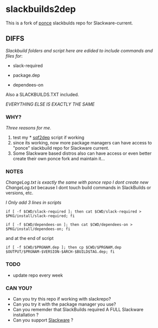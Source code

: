 # slackbuilds2dep

This is a fork of [ponce](https://github.com/Ponce/slackbuilds) slackbulds repo for Slackware-current.


## DIFFS

*Slackbuild folders and script here are edided to include commands and files for*:
* slack-required
- package.dep
+ dependees-on

Also a SLACKBUILDS.TXT included.

*EVERYTHING ELSE IS EXACTLY THE SAME*

### WHY?

*Three reasons for me*.
1. test my * [sqf2dep](https://github.com/rizitis/sqf2dep) script if working
2. since its working, now more package managers can have access to "ponce" slackbuild repo for Slackware current.
3. Some Slackware based distros also can have access or even better create their own ponce fork and maintain it...

### NOTES
*ChangeLog.txt is exactly the same with ponce repo*
*I dont create new ChangeLog.txt* because I dont touch build commands in SlackBuilds or versions, etc.

*I Only add 3 lines in scripts*

`if [ -f $CWD/slack-required ]; then cat $CWD/slack-required > $PKG/install/slack-required; fi`

`if [ -f $CWD/dependees-on ]; then cat $CWD/dependees-on > $PKG/install/dependees-on; fi`

and at the end of script

`if [ -f $CWD/$PRGNAM.dep ]; then cp $CWD/$PRGNAM.dep  $OUTPUT/$PRGNAM-$VERSION-$ARCH-$BUILD$TAG.dep; fi`



### TODO
- update repo every week

### CAN YOU?
+ Can you try this repo if working with slackrepo?
+ Can you try it with the package manager you use?
+ Can you rememder that SlackBuilds required A FULL Slackware installation ?
+ Can you support [Slackware](https://www.patreon.com/slackwarelinux/posts) ?

